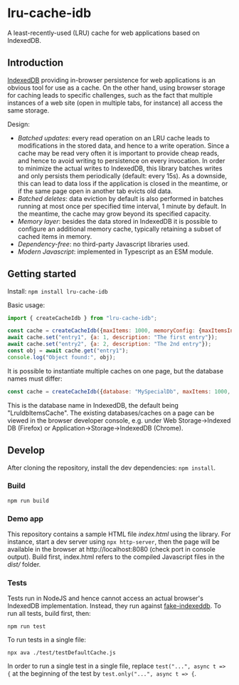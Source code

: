 # lru-cache-idb

A least-recently-used (LRU) cache for web applications based on IndexedDB.

## Introduction

[IndexedDB](https://developer.mozilla.org/en-US/docs/Web/API/IndexedDB_API) providing in-browser persistence for web applications is an obvious tool for use as a cache. On the other hand, using browser storage for caching leads to specific challenges, such as the fact that multiple instances of a web site (open in multiple tabs, for instance) all access the same storage.

Design:

* *Batched updates*: every read operation on an LRU cache leads to modifications in the stored data, and hence to a write operation. Since a cache may be read very often it is important to provide cheap reads, and hence to avoid writing to persistence on every invocation. In order to minimize the actual writes to IndexedDB, this library batches writes and only persists them periodically (default: every 15s). As a downside, this can lead to data loss if the application is closed in the meantime, or if the same page open in another tab evicts old data.
* *Batched deletes*: data eviction by default is also performed in batches running at most once per specified time interval, 1 minute by default. In the meantime, the cache may grow beyond its specified capacity. 
* *Memory layer*: besides the data stored in IndexedDB it is possible to configure an additional memory cache, typically retaining a subset of cached items in memory.
* *Dependency-free*: no third-party Javascript libraries used.
* *Modern Javascript*: implemented in Typescript as an ESM module.

## Getting started

Install: `npm install lru-cache-idb`

Basic usage:

```javascript
import { createCacheIdb } from "lru-cache-idb";

const cache = createCacheIdb({maxItems: 1000, memoryConfig: {maxItemsInMemory: 100}});
await cache.set("entry1", {a: 1, description: "The first entry"});
await cache.set("entry2", {a: 2, description: "The 2nd entry"});
const obj = await cache.get("entry1");
console.log("Object found:", obj);
```

It is possible to instantiate multiple caches on one page, but the database names must differ:

```javascript
const cache = createCacheIdb({database: "MySpecialDb", maxItems: 1000, memoryConfig: {maxItemsInMemory: 100}});
```

This is the database name in IndexedDB, the default being "LruIdbItemsCache". The existing databases/caches on a page can be viewed in the browser developer console, e.g. under Web Storage->Indexed DB (Firefox) or Application->Storage->IndexedDB (Chrome).

## Develop

After cloning the repository, install the dev dependencies: `npm install`.

### Build

```
npm run build
```

### Demo app

This repository contains a sample HTML file *index.html* using the library. For instance, start a dev server using `npx http-server`, then the page will be available in the browser at http://localhost:8080 (check port in console output). Build first, index.html refers to the compiled Javascript files in the *dist/* folder.

### Tests

Tests run in NodeJS and hence cannot access an actual browser's IndexedDB implementation. Instead, they run against [fake-indexeddb](https://github.com/dumbmatter/fakeIndexedDB).
To run all tests, build first, then:

```
npm run test
```

To run tests in a single file:

```
npx ava ./test/testDefaultCache.js
```

In order to run a single test in a single file, replace `test("...", async t => {` at the beginning of the test by `test.only("...", async t => {`.
